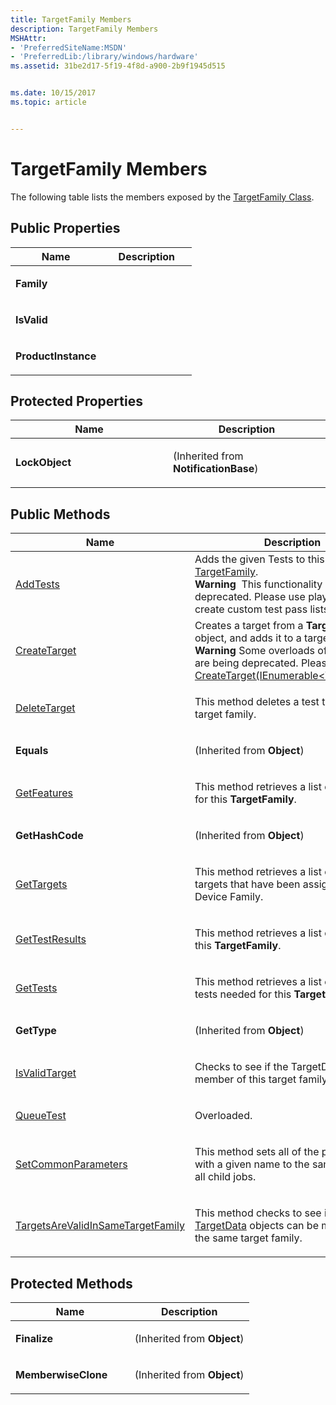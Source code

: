 ```yaml
---
title: TargetFamily Members
description: TargetFamily Members
MSHAttr:
- 'PreferredSiteName:MSDN'
- 'PreferredLib:/library/windows/hardware'
ms.assetid: 31be2d17-5f19-4f8d-a900-2b9f1945d515


ms.date: 10/15/2017
ms.topic: article


---
```


# TargetFamily Members


The following table lists the members exposed by the [TargetFamily Class](targetfamily-class.md).

## <span id="Public_Properties"></span><span id="public_properties"></span><span id="PUBLIC_PROPERTIES"></span>Public Properties


<table>
<colgroup>
<col width="50%" />
<col width="50%" />
</colgroup>
<thead>
<tr class="header">
<th>Name</th>
<th>Description</th>
</tr>
</thead>
<tbody>
<tr class="odd">
<td><p><strong>Family</strong></p></td>
<td><p></p></td>
</tr>
<tr class="even">
<td><p><strong>IsValid</strong></p></td>
<td><p></p></td>
</tr>
<tr class="odd">
<td><p><strong>ProductInstance</strong></p></td>
<td><p></p></td>
</tr>
</tbody>
</table>

 

## <span id="Protected_Properties"></span><span id="protected_properties"></span><span id="PROTECTED_PROPERTIES"></span>Protected Properties


<table>
<colgroup>
<col width="50%" />
<col width="50%" />
</colgroup>
<thead>
<tr class="header">
<th>Name</th>
<th>Description</th>
</tr>
</thead>
<tbody>
<tr class="odd">
<td><p><strong>LockObject</strong></p></td>
<td><p>(Inherited from <strong>NotificationBase</strong>)</p></td>
</tr>
</tbody>
</table>

 

## <span id="Public_Methods"></span><span id="public_methods"></span><span id="PUBLIC_METHODS"></span>Public Methods


<table>
<colgroup>
<col width="50%" />
<col width="50%" />
</colgroup>
<thead>
<tr class="header">
<th>Name</th>
<th>Description</th>
</tr>
</thead>
<tbody>
<tr class="odd">
<td><p><a href="targetfamily-addtests-method.md" data-raw-source="[AddTests](targetfamily-addtests-method.md)">AddTests</a></p></td>
<td>Adds the given Tests to this <a href="targetfamily-class.md" data-raw-source="[TargetFamily](targetfamily-class.md)">TargetFamily</a>.
<div class="alert">
<strong>Warning</strong>  This functionality is being deprecated. Please use playlists to create custom test pass lists.
</div>
<div>
 
</div></td>
</tr>
<tr class="even">
<td><p><a href="targetfamilycreatetarget-method.md" data-raw-source="[CreateTarget](targetfamilycreatetarget-method.md)">CreateTarget</a></p></td>
<td>Creates a target from a <strong>TargetData</strong> object, and adds it to a target family.
<div class="alert">
<strong>Warning</strong>  Some overloads of this method are being deprecated. Please use <a href="targetfamilycreatetarget-method--ienumerable-.md" data-raw-source="[CreateTarget(IEnumerable&amp;lt;TargetData&amp;gt;)](targetfamilycreatetarget-method--ienumerable-.md)">CreateTarget(IEnumerable&lt;TargetData&gt;)</a>.
</div>
<div>
 
</div></td>
</tr>
<tr class="odd">
<td><p><a href="targetfamilydeletetarget-method.md" data-raw-source="[DeleteTarget](targetfamilydeletetarget-method.md)">DeleteTarget</a></p></td>
<td><p>This method deletes a test target from a target family.</p></td>
</tr>
<tr class="even">
<td><p><strong>Equals</strong></p></td>
<td><p>(Inherited from <strong>Object</strong>)</p></td>
</tr>
<tr class="odd">
<td><p><a href="targetfamilygetfeatures-method.md" data-raw-source="[GetFeatures](targetfamilygetfeatures-method.md)">GetFeatures</a></p></td>
<td><p>This method retrieves a list of features for this <strong>TargetFamily</strong>.</p></td>
</tr>
<tr class="even">
<td><p><strong>GetHashCode</strong></p></td>
<td><p>(Inherited from <strong>Object</strong>)</p></td>
</tr>
<tr class="odd">
<td><p><a href="targetfamilygettargets-method.md" data-raw-source="[GetTargets](targetfamilygettargets-method.md)">GetTargets</a></p></td>
<td><p>This method retrieves a list of test targets that have been assigned to this Device Family.</p></td>
</tr>
<tr class="even">
<td><p><a href="targetfamilygettestresults-method.md" data-raw-source="[GetTestResults](targetfamilygettestresults-method.md)">GetTestResults</a></p></td>
<td><p>This method retrieves a list of results for this <strong>TargetFamily</strong>.</p></td>
</tr>
<tr class="odd">
<td><p><a href="targetfamilygettests-method.md" data-raw-source="[GetTests](targetfamilygettests-method.md)">GetTests</a></p></td>
<td><p>This method retrieves a list of all of the tests needed for this <strong>TargetFamily</strong>.</p></td>
</tr>
<tr class="even">
<td><p><strong>GetType</strong></p></td>
<td><p>(Inherited from <strong>Object</strong>)</p></td>
</tr>
<tr class="odd">
<td><p><a href="targetfamilyisvalidtarget-method.md" data-raw-source="[IsValidTarget](targetfamilyisvalidtarget-method.md)">IsValidTarget</a></p></td>
<td><p>Checks to see if the TargetData can be a member of this target family.</p></td>
</tr>
<tr class="even">
<td><p><a href="targetfamilyqueuetest-method.md" data-raw-source="[QueueTest](targetfamilyqueuetest-method.md)">QueueTest</a></p></td>
<td><p>Overloaded.</p></td>
</tr>
<tr class="odd">
<td><p><a href="targetfamilysetcommonparameters-method.md" data-raw-source="[SetCommonParameters](targetfamilysetcommonparameters-method.md)">SetCommonParameters</a></p></td>
<td><p>This method sets all of the parameters with a given name to the same value for all child jobs.</p></td>
</tr>
<tr class="even">
<td><p><a href="targetfamliytargetsarevalidinsametargetfamily-method.md" data-raw-source="[TargetsAreValidInSameTargetFamily](targetfamliytargetsarevalidinsametargetfamily-method.md)">TargetsAreValidInSameTargetFamily</a></p></td>
<td><p>This method checks to see if the two <a href="targetdata-class.md" data-raw-source="[TargetData](targetdata-class.md)">TargetData</a> objects can be members of the same target family.</p></td>
</tr>
</tbody>
</table>

 

## <span id="Protected_Methods"></span><span id="protected_methods"></span><span id="PROTECTED_METHODS"></span>Protected Methods


<table>
<colgroup>
<col width="50%" />
<col width="50%" />
</colgroup>
<thead>
<tr class="header">
<th>Name</th>
<th>Description</th>
</tr>
</thead>
<tbody>
<tr class="odd">
<td><p><strong>Finalize</strong></p></td>
<td><p>(Inherited from <strong>Object</strong>)</p></td>
</tr>
<tr class="even">
<td><p><strong>MemberwiseClone</strong></p></td>
<td><p>(Inherited from <strong>Object</strong>)</p></td>
</tr>
</tbody>
</table>

 

 

 






